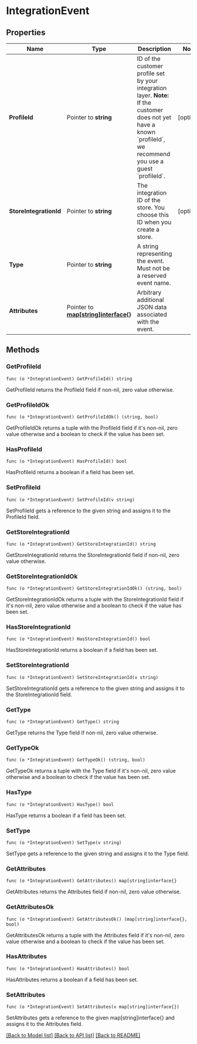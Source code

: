 # IntegrationEvent

## Properties

Name | Type | Description | Notes
------------ | ------------- | ------------- | -------------
**ProfileId** | Pointer to **string** | ID of the customer profile set by your integration layer.  **Note:** If the customer does not yet have a known &#x60;profileId&#x60;, we recommend you use a guest &#x60;profileId&#x60;.  | [optional] 
**StoreIntegrationId** | Pointer to **string** | The integration ID of the store. You choose this ID when you create a store. | [optional] 
**Type** | Pointer to **string** | A string representing the event. Must not be a reserved event name. | 
**Attributes** | Pointer to [**map[string]interface{}**](.md) | Arbitrary additional JSON data associated with the event. | 

## Methods

### GetProfileId

`func (o *IntegrationEvent) GetProfileId() string`

GetProfileId returns the ProfileId field if non-nil, zero value otherwise.

### GetProfileIdOk

`func (o *IntegrationEvent) GetProfileIdOk() (string, bool)`

GetProfileIdOk returns a tuple with the ProfileId field if it's non-nil, zero value otherwise
and a boolean to check if the value has been set.

### HasProfileId

`func (o *IntegrationEvent) HasProfileId() bool`

HasProfileId returns a boolean if a field has been set.

### SetProfileId

`func (o *IntegrationEvent) SetProfileId(v string)`

SetProfileId gets a reference to the given string and assigns it to the ProfileId field.

### GetStoreIntegrationId

`func (o *IntegrationEvent) GetStoreIntegrationId() string`

GetStoreIntegrationId returns the StoreIntegrationId field if non-nil, zero value otherwise.

### GetStoreIntegrationIdOk

`func (o *IntegrationEvent) GetStoreIntegrationIdOk() (string, bool)`

GetStoreIntegrationIdOk returns a tuple with the StoreIntegrationId field if it's non-nil, zero value otherwise
and a boolean to check if the value has been set.

### HasStoreIntegrationId

`func (o *IntegrationEvent) HasStoreIntegrationId() bool`

HasStoreIntegrationId returns a boolean if a field has been set.

### SetStoreIntegrationId

`func (o *IntegrationEvent) SetStoreIntegrationId(v string)`

SetStoreIntegrationId gets a reference to the given string and assigns it to the StoreIntegrationId field.

### GetType

`func (o *IntegrationEvent) GetType() string`

GetType returns the Type field if non-nil, zero value otherwise.

### GetTypeOk

`func (o *IntegrationEvent) GetTypeOk() (string, bool)`

GetTypeOk returns a tuple with the Type field if it's non-nil, zero value otherwise
and a boolean to check if the value has been set.

### HasType

`func (o *IntegrationEvent) HasType() bool`

HasType returns a boolean if a field has been set.

### SetType

`func (o *IntegrationEvent) SetType(v string)`

SetType gets a reference to the given string and assigns it to the Type field.

### GetAttributes

`func (o *IntegrationEvent) GetAttributes() map[string]interface{}`

GetAttributes returns the Attributes field if non-nil, zero value otherwise.

### GetAttributesOk

`func (o *IntegrationEvent) GetAttributesOk() (map[string]interface{}, bool)`

GetAttributesOk returns a tuple with the Attributes field if it's non-nil, zero value otherwise
and a boolean to check if the value has been set.

### HasAttributes

`func (o *IntegrationEvent) HasAttributes() bool`

HasAttributes returns a boolean if a field has been set.

### SetAttributes

`func (o *IntegrationEvent) SetAttributes(v map[string]interface{})`

SetAttributes gets a reference to the given map[string]interface{} and assigns it to the Attributes field.


[[Back to Model list]](../README.md#documentation-for-models) [[Back to API list]](../README.md#documentation-for-api-endpoints) [[Back to README]](../README.md)


